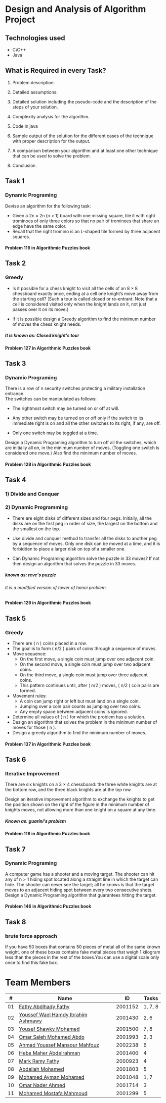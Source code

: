 # Design and Analysis of Algorithm Project 
## Technologies used
- C\C++
- Java

## What is Required in every Task?
1. Problem description.
   
2. Detailed assumptions.

3. Detailed solution including the pseudo-code and the description of the steps of your solution.
   
4. Complexity analysis for the algorithm.

5. Code in java
 
6. Sample output of the solution for the different cases of the technique with proper description for the output.

7. A comparison between your algorithm and at least one other technique that can be used to solve the problem.
 
8. Conclusion.


## Task 1
### Dynamic Programing
Devise an algorithm for the following task: 
- Given a 2n × 2n (n > 1) board with one missing square, tile it with right trominoes of only three colors so that no pair of trominoes that share an edge have the same color.
- Recall that the right tromino is an L-shaped tile formed by three adjacent squares.

#### Problem 119 in Algorithmic Puzzles book


## Task 2
### Greedy 
- Is it possible for a chess knight to visit all the cells of an 8 × 8 chessboard exactly once, ending at a cell one knight’s move away from the starting cell? (Such a tour is called closed or re-entrant. Note that a cell is considered visited only when the knight lands on it, not just passes over it on its move.)

- If it is possible design a Greedy algorithm to find the minimum number of moves the chess knight needs.

##### It is known as: Closed knight's tour

#### Problem 127 in Algorithmic Puzzles book


## Task 3
### Dynamic Programing
There is a row of n security switches protecting a military installation entrance.<br> The switches can be manipulated as follows:

- The rightmost switch may be turned on or off at will.
    
- Any other switch may be turned on or off only if the switch to its immediate right is on and all the other switches to its right, if any, are off.
    
- Only one switch may be toggled at a time.
    
Design a Dynamic Programing algorithm to turn off all the switches, which are initially all on, in the minimum number of moves. (Toggling one switch is considered one move.) Also find the minimum number of moves.

#### Problem 128 in Algorithmic Puzzles book

## Task 4
### 1) Divide and Conquer 
### 2) Dynamic Programming
- There are eight disks of different sizes and four pegs. Initially, all the disks are on the first peg in order of size, the largest on the bottom and the smallest on the top.

- Use divide and conquer method to transfer all the disks to another peg by a sequence of moves. Only one disk can be moved at a time, and it is forbidden to place a larger disk on top of a smaller one.

- Can Dynamic Programing algorithm solve the puzzle in 33 moves? If not then design an algorithm that solves the puzzle in 33 moves.

##### known as: reve's puzzle

###### It is a modified version of tower of hanoi problem. 

#### Problem 129 in Algorithmic Puzzles book


## Task 5
### Greedy
- There are \( n \) coins placed in a row.
- The goal is to form \( n/2 \) pairs of coins through a sequence of moves.
- Move sequence:
  - On the first move, a single coin must jump over one adjacent coin.
  - On the second move, a single coin must jump over two adjacent coins.
  - On the third move, a single coin must jump over three adjacent coins.
  - This pattern continues until, after \( n/2 \) moves, \( n/2 \) coin pairs are formed.
- Movement rules:
  - A coin can jump right or left but must land on a single coin.
  - Jumping over a coin pair counts as jumping over two coins.
  - Any empty space between adjacent coins is ignored.
- Determine all values of \( n \) for which the problem has a solution.
- Design an algorithm that solves the problem in the minimum number of moves for those \( n \).
- Design a greedy algorithm to find the minimum number of moves.

#### Problem 137 in Algorithmic Puzzles book

## Task 6
### Iterative Improvement
There are six knights on a 3 × 4 chessboard: the three white knights are at the bottom row, and the three black knights are at the top row.

Design an iterative improvement algorithm to exchange the knights to get the position shown on the right of the figure in the minimum number of knights moves, not allowing more than one knight on a square at any time.

##### Known as: guarini's problem

#### Problem 118 in Algorithmic Puzzles book

## Task 7
### Dynamic Programing
A computer game has a shooter and a moving target. The shooter can hit any of n > 1 hiding spot located along a straight line in which the target can hide. The shooter can never see the target; all he knows is that the target moves to an adjacent hiding spot between every two consecutive shots. Design a Dynamic Programing algorithm that guarantees hitting the target.

#### Problem 146 in Algorithmic Puzzles book

## Task 8 
### brute force approach
If you have 50 boxes that contains 50 pieces of metal all of the same known weight. one of these boxes contains fake metal pieces that weigh 1 kilogram less than the pieces in the rest of the boxes.You can use a digital scale only once to find this fake box.


# Team Members
| #  | Name                                                                      |   ID    |  Tasks   |
| -  |------------- | ------- | ------- | 
| 01 | [Fathy Abdlhady Fathy](https://github.com/FathyAbdlhady)                  | 2001152 | 1, 7, 8  |
| 02 | [Youssef Wael Hamdy Ibrahim Ashmawy](https://github.com/youssefashmawy)   | 2001430 |   2, 6   |
| 03 | [Yousef Shawky Mohamed](https://github.com/thedarkevil987)                | 2001500 |   7, 8   |
| 04 | [Omar Saleh Mohamed Abdo](https://github.com/MrMariodude)                 | 2001993 |   2, 3   |
| 05 | [Ahmad Youssef Mansour Mahfouz](https://github.com/rye141200)             | 2002238 |    6     |
| 06 | [Heba Maher Abdelrahman](https://github.com/hebamaher)                    | 2001400 |    4     |
| 07 | [Mark Ramy Fathy](https://github.com/markramy23)                          | 2000923 |    4     |
| 08 | [Abdallah Mohamed](https://github.com/AntiHexCodeII)                      | 2001803 |    5     |
| 09 | [Mohamed Ayman Mohamed](https://github.com)                               | 2001048 |   1, 7   |  
| 10 | [Omar Nader Ahmed](https://github.com/ElecSpartan)                        | 2001714 |    3     |
| 11 | [Mohamed Mostafa Mahmoud](https://github.com/mohamed-most)                | 2001299 |    5     |

